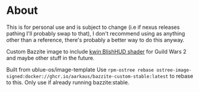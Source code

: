 # About
This is for personal use and is subject to change (i.e if nexus releases pathing I'll probably swap to that), I don't recommend using as anything other than a reference, there's probably a better way to do this anyway.

Custom Bazzite image to include [kwin BlishHUD shader](https://github.com/FloFri/kwin-blishhud-shader) for Guild Wars 2 and maybe other stuff in the future.

Built from ublue-os/image-template
Use `rpm-ostree rebase ostree-image-signed:docker://ghcr.io/aarkaus/bazzite-custom-stable:latest` to rebase to this. Only use if already running bazzite:stable.
